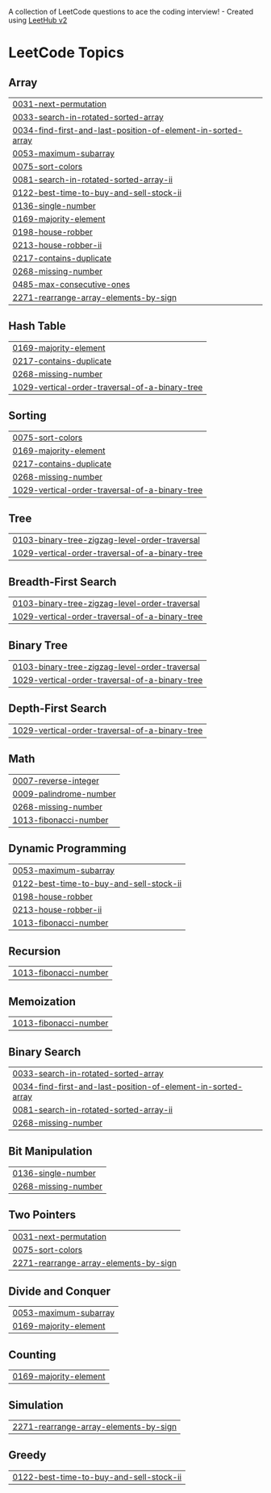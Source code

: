 A collection of LeetCode questions to ace the coding interview! - Created using [LeetHub v2](https://github.com/arunbhardwaj/LeetHub-2.0)
<!---LeetCode Topics Start-->
# LeetCode Topics
## Array
|  |
| ------- |
| [0031-next-permutation](https://github.com/Khushikankheria/Leetcode/tree/master/0031-next-permutation) |
| [0033-search-in-rotated-sorted-array](https://github.com/Khushikankheria/Leetcode/tree/master/0033-search-in-rotated-sorted-array) |
| [0034-find-first-and-last-position-of-element-in-sorted-array](https://github.com/Khushikankheria/Leetcode/tree/master/0034-find-first-and-last-position-of-element-in-sorted-array) |
| [0053-maximum-subarray](https://github.com/Khushikankheria/Leetcode/tree/master/0053-maximum-subarray) |
| [0075-sort-colors](https://github.com/Khushikankheria/Leetcode/tree/master/0075-sort-colors) |
| [0081-search-in-rotated-sorted-array-ii](https://github.com/Khushikankheria/Leetcode/tree/master/0081-search-in-rotated-sorted-array-ii) |
| [0122-best-time-to-buy-and-sell-stock-ii](https://github.com/Khushikankheria/Leetcode/tree/master/0122-best-time-to-buy-and-sell-stock-ii) |
| [0136-single-number](https://github.com/Khushikankheria/Leetcode/tree/master/0136-single-number) |
| [0169-majority-element](https://github.com/Khushikankheria/Leetcode/tree/master/0169-majority-element) |
| [0198-house-robber](https://github.com/Khushikankheria/Leetcode/tree/master/0198-house-robber) |
| [0213-house-robber-ii](https://github.com/Khushikankheria/Leetcode/tree/master/0213-house-robber-ii) |
| [0217-contains-duplicate](https://github.com/Khushikankheria/Leetcode/tree/master/0217-contains-duplicate) |
| [0268-missing-number](https://github.com/Khushikankheria/Leetcode/tree/master/0268-missing-number) |
| [0485-max-consecutive-ones](https://github.com/Khushikankheria/Leetcode/tree/master/0485-max-consecutive-ones) |
| [2271-rearrange-array-elements-by-sign](https://github.com/Khushikankheria/Leetcode/tree/master/2271-rearrange-array-elements-by-sign) |
## Hash Table
|  |
| ------- |
| [0169-majority-element](https://github.com/Khushikankheria/Leetcode/tree/master/0169-majority-element) |
| [0217-contains-duplicate](https://github.com/Khushikankheria/Leetcode/tree/master/0217-contains-duplicate) |
| [0268-missing-number](https://github.com/Khushikankheria/Leetcode/tree/master/0268-missing-number) |
| [1029-vertical-order-traversal-of-a-binary-tree](https://github.com/Khushikankheria/Leetcode/tree/master/1029-vertical-order-traversal-of-a-binary-tree) |
## Sorting
|  |
| ------- |
| [0075-sort-colors](https://github.com/Khushikankheria/Leetcode/tree/master/0075-sort-colors) |
| [0169-majority-element](https://github.com/Khushikankheria/Leetcode/tree/master/0169-majority-element) |
| [0217-contains-duplicate](https://github.com/Khushikankheria/Leetcode/tree/master/0217-contains-duplicate) |
| [0268-missing-number](https://github.com/Khushikankheria/Leetcode/tree/master/0268-missing-number) |
| [1029-vertical-order-traversal-of-a-binary-tree](https://github.com/Khushikankheria/Leetcode/tree/master/1029-vertical-order-traversal-of-a-binary-tree) |
## Tree
|  |
| ------- |
| [0103-binary-tree-zigzag-level-order-traversal](https://github.com/Khushikankheria/Leetcode/tree/master/0103-binary-tree-zigzag-level-order-traversal) |
| [1029-vertical-order-traversal-of-a-binary-tree](https://github.com/Khushikankheria/Leetcode/tree/master/1029-vertical-order-traversal-of-a-binary-tree) |
## Breadth-First Search
|  |
| ------- |
| [0103-binary-tree-zigzag-level-order-traversal](https://github.com/Khushikankheria/Leetcode/tree/master/0103-binary-tree-zigzag-level-order-traversal) |
| [1029-vertical-order-traversal-of-a-binary-tree](https://github.com/Khushikankheria/Leetcode/tree/master/1029-vertical-order-traversal-of-a-binary-tree) |
## Binary Tree
|  |
| ------- |
| [0103-binary-tree-zigzag-level-order-traversal](https://github.com/Khushikankheria/Leetcode/tree/master/0103-binary-tree-zigzag-level-order-traversal) |
| [1029-vertical-order-traversal-of-a-binary-tree](https://github.com/Khushikankheria/Leetcode/tree/master/1029-vertical-order-traversal-of-a-binary-tree) |
## Depth-First Search
|  |
| ------- |
| [1029-vertical-order-traversal-of-a-binary-tree](https://github.com/Khushikankheria/Leetcode/tree/master/1029-vertical-order-traversal-of-a-binary-tree) |
## Math
|  |
| ------- |
| [0007-reverse-integer](https://github.com/Khushikankheria/Leetcode/tree/master/0007-reverse-integer) |
| [0009-palindrome-number](https://github.com/Khushikankheria/Leetcode/tree/master/0009-palindrome-number) |
| [0268-missing-number](https://github.com/Khushikankheria/Leetcode/tree/master/0268-missing-number) |
| [1013-fibonacci-number](https://github.com/Khushikankheria/Leetcode/tree/master/1013-fibonacci-number) |
## Dynamic Programming
|  |
| ------- |
| [0053-maximum-subarray](https://github.com/Khushikankheria/Leetcode/tree/master/0053-maximum-subarray) |
| [0122-best-time-to-buy-and-sell-stock-ii](https://github.com/Khushikankheria/Leetcode/tree/master/0122-best-time-to-buy-and-sell-stock-ii) |
| [0198-house-robber](https://github.com/Khushikankheria/Leetcode/tree/master/0198-house-robber) |
| [0213-house-robber-ii](https://github.com/Khushikankheria/Leetcode/tree/master/0213-house-robber-ii) |
| [1013-fibonacci-number](https://github.com/Khushikankheria/Leetcode/tree/master/1013-fibonacci-number) |
## Recursion
|  |
| ------- |
| [1013-fibonacci-number](https://github.com/Khushikankheria/Leetcode/tree/master/1013-fibonacci-number) |
## Memoization
|  |
| ------- |
| [1013-fibonacci-number](https://github.com/Khushikankheria/Leetcode/tree/master/1013-fibonacci-number) |
## Binary Search
|  |
| ------- |
| [0033-search-in-rotated-sorted-array](https://github.com/Khushikankheria/Leetcode/tree/master/0033-search-in-rotated-sorted-array) |
| [0034-find-first-and-last-position-of-element-in-sorted-array](https://github.com/Khushikankheria/Leetcode/tree/master/0034-find-first-and-last-position-of-element-in-sorted-array) |
| [0081-search-in-rotated-sorted-array-ii](https://github.com/Khushikankheria/Leetcode/tree/master/0081-search-in-rotated-sorted-array-ii) |
| [0268-missing-number](https://github.com/Khushikankheria/Leetcode/tree/master/0268-missing-number) |
## Bit Manipulation
|  |
| ------- |
| [0136-single-number](https://github.com/Khushikankheria/Leetcode/tree/master/0136-single-number) |
| [0268-missing-number](https://github.com/Khushikankheria/Leetcode/tree/master/0268-missing-number) |
## Two Pointers
|  |
| ------- |
| [0031-next-permutation](https://github.com/Khushikankheria/Leetcode/tree/master/0031-next-permutation) |
| [0075-sort-colors](https://github.com/Khushikankheria/Leetcode/tree/master/0075-sort-colors) |
| [2271-rearrange-array-elements-by-sign](https://github.com/Khushikankheria/Leetcode/tree/master/2271-rearrange-array-elements-by-sign) |
## Divide and Conquer
|  |
| ------- |
| [0053-maximum-subarray](https://github.com/Khushikankheria/Leetcode/tree/master/0053-maximum-subarray) |
| [0169-majority-element](https://github.com/Khushikankheria/Leetcode/tree/master/0169-majority-element) |
## Counting
|  |
| ------- |
| [0169-majority-element](https://github.com/Khushikankheria/Leetcode/tree/master/0169-majority-element) |
## Simulation
|  |
| ------- |
| [2271-rearrange-array-elements-by-sign](https://github.com/Khushikankheria/Leetcode/tree/master/2271-rearrange-array-elements-by-sign) |
## Greedy
|  |
| ------- |
| [0122-best-time-to-buy-and-sell-stock-ii](https://github.com/Khushikankheria/Leetcode/tree/master/0122-best-time-to-buy-and-sell-stock-ii) |
<!---LeetCode Topics End-->